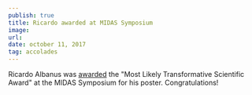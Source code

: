 ```yaml
---
publish: true
title: Ricardo awarded at MIDAS Symposium
image: 
url:
date: october 11, 2017
tag: accolades
---
```


Ricardo Albanus was
[awarded](https://midas.umich.edu/2017-symposium/winning-posters/) the "Most
Likely Transformative Scientific Award" at the MIDAS Symposium for his poster.
Congratulations!
